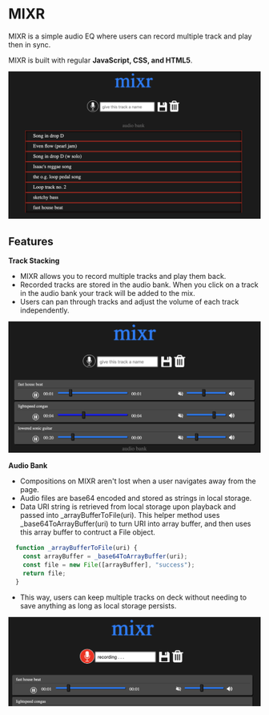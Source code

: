 # MIXR

MIXR is a simple audio EQ where users can record multiple track and play then in sync.

MIXR is built with regular **JavaScript, CSS, and HTML5**.

![Home Page](./screenshots/home.png)

## Features

   **Track Stacking**
   
- MIXR allows you to record multiple tracks and play them back. 
- Recorded tracks are stored in the audio bank. When you click on a track in the audio bank your track will be added to the mix.
- Users can pan through tracks and adjust the volume of each track independently.

![Mix](./screenshots/mix.png)

   **Audio Bank**
   
- Compositions on MIXR aren't lost when a user navigates away from the page. 
- Audio files are base64 encoded and stored as strings in local storage.
- Data URI string is retrieved from local storage upon playback and passed into _arrayBufferToFile(uri).
This helper method uses _base64ToArrayBuffer(uri) to turn URI into array buffer, and then uses this array buffer to contruct a File object.
``` javascript
  function _arrayBufferToFile(uri) {
    const arrayBuffer = _base64ToArrayBuffer(uri);
    const file = new File([arrayBuffer], "success");
    return file;
  }
```
- This way, users can keep multiple tracks on deck without needing to save anything as long as local storage persists. 

![Mix](./screenshots/record.png)
